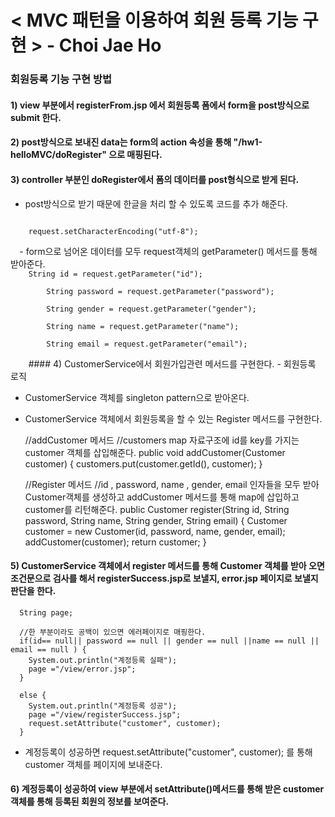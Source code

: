 
# < MVC 패턴을 이용하여 회원 등록 기능 구현 >  - Choi Jae Ho
### 회원등록 기능 구현 방법
#### 1) view 부분에서 registerFrom.jsp 에서 회원등록 폼에서 form을 post방식으로 submit 한다.

#### 2) post방식으로 보내진 data는 form의 action 속성을 통해 "/hw1-helloMVC/doRegister" 으로 매핑된다. 

#### 3) controller 부분인 doRegister에서 폼의 데이터를 post형식으로 받게 된다. 

  - post방식으로 받기 때문에 한글을 처리 할 수 있도록 코드를 추가 해준다. 
  <code>
    request.setCharacterEncoding("utf-8");<br>
  </code>
  - form으로 넘어온 데이터를 모두 request객체의 getParameter() 메서드를 통해 받아준다. 
  <code>
    String id = request.getParameter("id"); <br>
		String password = request.getParameter("password");<br>
		String gender = request.getParameter("gender");<br>
		String name = request.getParameter("name");<br>
		String email = request.getParameter("email");<br>
    </code>
#### 4) CustomerService에서 회원가입관련 메서드를 구현한다.  - 회원등록 로직 
 
  - CustomerService 객체를 singleton pattern으로 받아온다. 
  
  - CustomerService 객체에서 회원등록을 할 수 있는 Register 메서드를 구현한다. 
      
      //addCustomer 메서드
      //customers map 자료구조에 id를 key를 가지는 customer 객체를 삽입해준다. 
      public void addCustomer(Customer customer) {
	    	customers.put(customer.getId(), customer);
	    }
      
       //Register 메서드
       //id , password, name , gender, email 인자들을 모두 받아 Customer객체를 생성하고 addCustomer 메서드를 통해 map에 삽입하고 customer를 리턴해준다. 
       public Customer register(String id, String password, String name, String gender, String email) {
        Customer customer = new Customer(id, password, name, gender, email);
        addCustomer(customer);
        return customer;
      }
      </code>
      
 #### 5) CustomerService 객체에서 register 메서드를 통해 Customer 객체를 받아 오면 조건문으로 검사를 해서 registerSuccess.jsp로 보낼지, error.jsp 페이지로 보낼지 판단을 한다. 

      String page;
      
      //한 부분이라도 공백이 있으면 에러페이지로 매핑한다. 
      if(id== null|| password == null || gender == null ||name == null || email == null ) {
        System.out.println("계정등록 실패");
        page ="/view/error.jsp";
      }
      
      else {
        System.out.println("계정등록 성공");
        page ="/view/registerSuccess.jsp";
        request.setAttribute("customer", customer);
      }
     
  - 계정등록이 성공하면 request.setAttribute("customer", customer); 를 통해 customer 객체를 페이지에 보내준다. 
      
  #### 6) 계정등록이 성공하여 view 부분에서 setAttribute()메서드를 통해 받은 customer객체를 통해 등록된 회원의 정보를 보여준다. 
           
      

    
    

